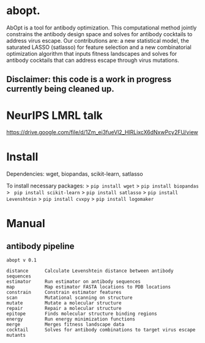 # abopt. 

AbOpt is a tool for antibody optimization. This computational method jointly constrains the antibody design space and solves for antibody cocktails to address virus escape. Our contributions are: a new statistical model, the saturated LASSO (satlasso) for feature selection and a new combinatorial optimization algorithm that inputs fitness landscapes and solves for antibody cocktails that can address escape through virus mutations. 

## Disclaimer: this code is a work in progress currently being cleaned up. ##


# NeurIPS LMRL talk 
https://drive.google.com/file/d/1Zm_ei3fueVl2_HlRLixcX6dNxwPcy2FU/view

# Install 

Dependencies: wget, biopandas, scikit-learn, satlasso 

To install necessary packages: 
    >   ` pip install wget `
    >   ` pip install biopandas `
    >   ` pip install scikit-learn`
    >   ` pip install satlasso `
    >   ` pip install Levenshtein `
    >   ` pip install cvxpy `
    >   ` pip install logomaker `

# Manual

## antibody pipeline 


    abopt v 0.1 
   
    distance      Calculate Levenshtein distance between antibody sequences
    estimator     Run estimator on antibody sequences
    map           Map estimator FASTA locations to PDB locations 
    constrain     Constrain estimator features
    scan          Mutational scanning on structure 
    mutate        Mutate a molecular structure 
    repair        Repair a molecular structure
    epitope       Finds molecular structure binding regions
    energy        Run energy minimization functions 
    merge         Merges fitness landscape data  
    cocktail      Solves for antibody combinations to target virus escape mutants

